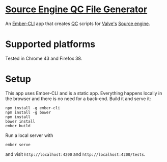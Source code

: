 [Source Engine QC File Generator](http://rzurad.github.io/qc-generator)
===
An [Ember-CLI](http://www.ember-cli.com) app that creates [QC](https://developer.valvesoftware.com/wiki/Qc) scripts for [Valve's](http://valvesoftware.com) [Source engine](https://developer.valvesoftware.com/wiki/Source).

Supported platforms
===
Tested in Chrome 43 and Firefox 38.

Setup
===
This app uses Ember-CLI and is a static app. Everything happens locally in the browser and there is no need for a back-end. Build it and serve it:

```
npm install -g ember-cli
npm install -g bower
npm install
bower install
ember build
```

Run a local server with

```
ember serve
```

and visit `http://localhost:4200` and `http://localhost:4200/tests`.
